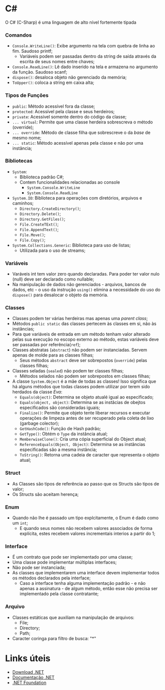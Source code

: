 # C#

O C# (C-Sharp) é uma linguagem de alto nível fortemente tipada

### Comandos

- ``Console.WriteLine()``: Exibe argumento na tela com quebra de linha ao fim. Saudoso printf;
  - Variáveis podem ser passadas dentro da string de saída através da escrita de seus nomes entre chaves;
- ``Console.ReadLine()``: Lê dado inserido na tela e armazena no argumento da função. Saudoso scanf;
- ``dispose()``: desaloca objeto não gerenciado da memória;
- ``ToUpper()``: coloca a string em caixa alta;

### Tipos de Funções

- ``public``: Método acessível fora da classe;
- ``protected``: Acessível pela classe e seus herdeiros;
- ``private``: Acessível somente dentro do código da classe;
- ``... virtual``: Permite que uma classe herdeira sobrescreva o método (override);
- ``... override``: Método de classe filha que sobrescreve o da *base* de mesmo nome;
- ``... static``: Método acessível apenas pela classe e não por uma instância;

### Bibliotecas

- ``System``:
  - Biblioteca padrão C#;
  - Contem funcionalidades relacionadas ao console
    - ``System.Console.WriteLine``
    - ``System.Console.ReadLine``
- ``System.IO``: Biblioteca para operações com diretórios, arquivos e caminhos;
  - ``Directory.CreateDirectory()``;
  - ``Directory.Delete()``;
  - ``Directory.GetFiles()``;
  - ``File.CreateTExt()``;
  - ``File.AppendText()``;
  - ``File.Move()``;
  - ``File.Copy()``;
- ``System.Collections.Generic``: Biblioteca para uso de listas;
  - Utilizada para o uso de streams;

### Variáveis

- Varáveis int tem valor zero quando declaradas. Para poder ter valor nulo (null) deve ser declarado como nullable;
- Na manipulação de dados não gerenciados - arquivos, bancos de dados, etc - o uso da instrução ``using()`` elimina a necessidade do uso do ``dispose()`` para desalocar o objeto da memória.

### Classes

- Classes podem ter várias herdeiras mas apenas uma _parent class_;
- Métodos ``public static`` das classes pertecem às classes em si, não às instâncias;
- Para que variáveis de entrada em um método tenham valor alterado pelas sua execução no escopo externo ao método, estas variáveis deve ser passadas por referência(``ref``);
- Classes abstratas (``abstract``) não podem ser instanciadas. Servem apenas de molde para as classes filhas;
  - Seus métodos ``abstract`` deve ser sobrepostos (``override``) pelas classes filhas;
- Classes seladas (``sealed``) não podem ter classes filhas;
  - Métodos selados não podem ser sobrepostos em classes filhas;
- A classe ``System.Object`` é a mãe de todas as classes! Isso significa que há alguns métodos que todas classes podem utilizar por terem sido herdados da classe _Eva_:
  - ``Equals(object)``: Determina se objeto atualé igual ao especificado;
  - ``Equals(object, object)``: Determina se as instâcias de obejtos especificados são consideradas iguais;
  - ``Finalize()``: Permite que objeto tente liberar recursos e executar operações de limpeza antes de ser recuperado pela coleta de lixo (garbage colector);
  - ``GetHashCode()``: Função de Hash padrão;
  - ``GetType()``: Obtém o ``Type`` da instância atual;
  - ``MemberwiseClone()``: Cria uma cópia superficial do Object atual;
  - ``ReferenceEquals(Object, Object)``: Determina se as instâncias especificadas são a mesma instância;
  - ``ToString()``: Retorna uma cadeia de caracter que representa o objeto atual;

### Struct

- As Classes são tipos de referência ao passo que os Structs são tipos de valor;
- Os Structs são aceitam herença;

### Enum

- Quando não lhe é passado um tipo explcitamente, o Enum é dado como um ``int``;
  - E quando seus nomes não recebem valores associados de forma explícita, estes recebem valores incrementais interios a partir do 1;

### Interface

- É um contrato que pode ser implementado por uma classe;
- Uma classe pode implementar múltiplas interfaces;
- Não pode ser instanciada;
- As classes que implementarem uma interface devem implementar todos os métodos declarados pela interface;
  - Caso a interface tenha alguma implementação padrão - e não apenas a assinatura - de algum método, então esse não precisa ser implementado pela classe contratante;

### Arquivo

- Classes estáticas que auxiliam na manipulação de arquivos:
  - File;
  - Directory;
  - Path;
- Caracter coringa para filtro de busca: "*"

# Links úteis

- [Download .NET](https://dotnet.microsoft.com/download)
- [Documentação .NET](https://docs.microsoft.com/pt-br/dotnet)
- [.NET Foundation](https://dotnetfoundation.org)